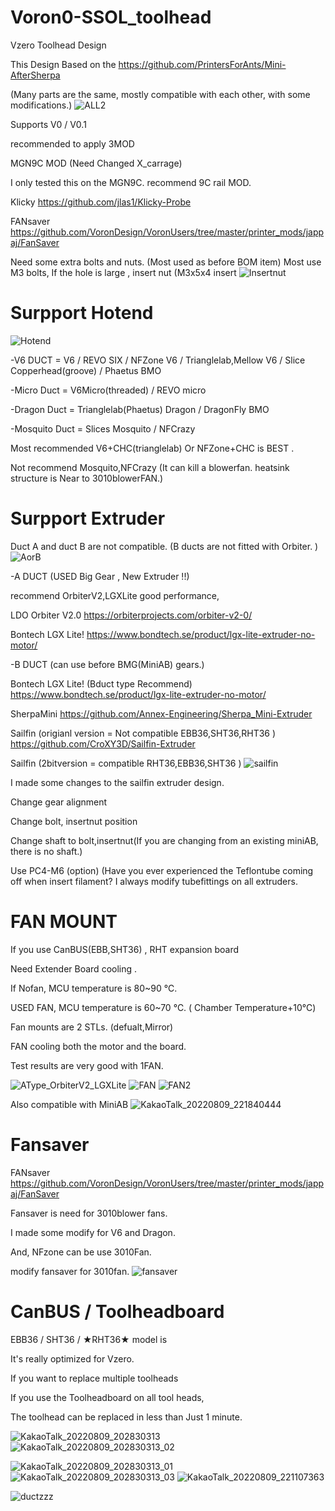 # Voron0-SSOL_toolhead
Vzero Toolhead Design 

This Design Based on the https://github.com/PrintersForAnts/Mini-AfterSherpa 

(Many parts are the same, mostly compatible with each other, with some modifications.)
![ALL2](https://user-images.githubusercontent.com/110684743/183617793-c647f5ba-fb6c-49f9-a819-6bbb3ed8931c.png)

Supports 
V0 / V0.1 

recommended to apply 3MOD

MGN9C MOD (Need Changed X_carrage)

I only tested this on the MGN9C. recommend 9C rail MOD.

Klicky https://github.com/jlas1/Klicky-Probe

FANsaver https://github.com/VoronDesign/VoronUsers/tree/master/printer_mods/jappaj/FanSaver


Need some extra bolts and nuts.
(Most used as before BOM item)
Most use M3 bolts,
If the hole is large , insert nut (M3x5x4 insert 
![Insertnut](https://user-images.githubusercontent.com/110684743/183639449-545a8ced-5fe3-4717-92e3-ba787e843f28.png)


# Surpport  Hotend 
![Hotend](https://user-images.githubusercontent.com/110684743/183648361-d3972f76-e4d9-46b7-b91f-ae5d93a2b0ab.png)


-V6 DUCT = V6 / REVO SIX /  NFZone V6 / Trianglelab,Mellow V6 / Slice Copperhead(groove) / Phaetus BMO 

-Micro Duct = V6Micro(threaded) / REVO micro 

-Dragon Duct = Trianglelab(Phaetus) Dragon / DragonFly BMO 

-Mosquito Duct = Slices Mosquito / NFCrazy 



Most recommended V6+CHC(trianglelab) Or NFZone+CHC is BEST .

Not recommend Mosquito,NFCrazy (It can kill a blowerfan. heatsink structure is Near to 3010blowerFAN.)



# Surpport Extruder
Duct A and duct B are not compatible.
(B ducts are not fitted with Orbiter. )
![AorB](https://user-images.githubusercontent.com/110684743/183629159-d4d5dcb6-6f35-4ced-8581-634f9e71aacf.png)

-A DUCT (USED Big Gear , New Extruder !!)

recommend  OrbiterV2,LGXLite good performance,


LDO Orbiter V2.0
https://orbiterprojects.com/orbiter-v2-0/

Bontech LGX Lite! 
https://www.bondtech.se/product/lgx-lite-extruder-no-motor/





-B DUCT (can use before BMG(MiniAB) gears.)

Bontech LGX Lite! (Bduct type Recommend)
https://www.bondtech.se/product/lgx-lite-extruder-no-motor/

SherpaMini
https://github.com/Annex-Engineering/Sherpa_Mini-Extruder

Sailfin (origianl version = Not compatible EBB36,SHT36,RHT36 )
https://github.com/CroXY3D/Sailfin-Extruder

Sailfin (2bitversion = compatible RHT36,EBB36,SHT36  ) 
![sailfin](https://user-images.githubusercontent.com/110684743/186203663-2a6b9436-3e1e-4057-ace7-8e6675046100.png)




I made some changes to the sailfin extruder design.

Change gear alignment

Change bolt, insertnut position

Change shaft to bolt,insertnut(If you are changing from an existing miniAB, there is no shaft.)

Use PC4-M6 (option) (Have you ever experienced the Teflontube coming off when insert filament? I always modify tubefittings on all extruders.


# FAN MOUNT
If you use CanBUS(EBB,SHT36) , RHT expansion board

Need Extender Board cooling .

If Nofan, MCU temperature is 80~90 ℃.

USED FAN, MCU temperature is 60~70 ℃. ( Chamber Temperature+10℃)

Fan mounts are 2 STLs. (defualt,Mirror)

FAN cooling both the motor and the board.

Test results are very good with 1FAN.

![AType_OrbiterV2_LGXLite](https://user-images.githubusercontent.com/110684743/183629411-0dd52714-6a15-49d5-a051-bf9d5bd46da1.png)
![FAN](https://user-images.githubusercontent.com/110684743/183629416-4422dae8-92e0-4757-a2de-d5cba05ab122.png)
![FAN2](https://user-images.githubusercontent.com/110684743/183629438-c4565a7e-af57-482c-806b-35d1365911cf.png)

Also compatible with MiniAB 
![KakaoTalk_20220809_221840444](https://user-images.githubusercontent.com/110684743/183657152-e28ac1c2-4942-4475-bfe7-f615a34b9d7e.jpg)


# Fansaver
FANsaver https://github.com/VoronDesign/VoronUsers/tree/master/printer_mods/jappaj/FanSaver

Fansaver is need for 3010blower fans.

I made some modify for V6 and Dragon.

And, NFzone can be use 3010Fan.

modify fansaver for 3010fan.
![fansaver](https://user-images.githubusercontent.com/110684743/183633617-d526e1c8-253e-41ed-8138-533432e7a0b5.png)




# CanBUS / Toolheadboard

EBB36 / SHT36 / ★RHT36★ model is

It's really optimized for Vzero.

If you want to replace multiple toolheads


If you use the Toolheadboard on all tool heads,

The toolhead can be replaced in less than Just 1 minute.

![KakaoTalk_20220809_202830313](https://user-images.githubusercontent.com/110684743/183637019-502fdde9-052c-408e-9aff-d3a802df5a7e.jpg)
![KakaoTalk_20220809_202830313_02](https://user-images.githubusercontent.com/110684743/183637037-f00ccfe3-d9ca-4bfa-bc81-83a382f5b779.jpg)

![KakaoTalk_20220809_202830313_01](https://user-images.githubusercontent.com/110684743/183637066-49a2c845-c952-43cd-98c9-d30cbadcad19.jpg)
![KakaoTalk_20220809_202830313_03](https://user-images.githubusercontent.com/110684743/183637080-8c5ee700-6419-4a2b-99c9-1a142a3c3ea1.jpg)
![KakaoTalk_20220809_221107363](https://user-images.githubusercontent.com/110684743/183655873-c0595822-308a-4a8b-9426-e4780eb812f4.jpg)

![ductzzz](https://user-images.githubusercontent.com/110684743/183643414-07b46496-60eb-442f-b7cd-b45eb652f552.png)
